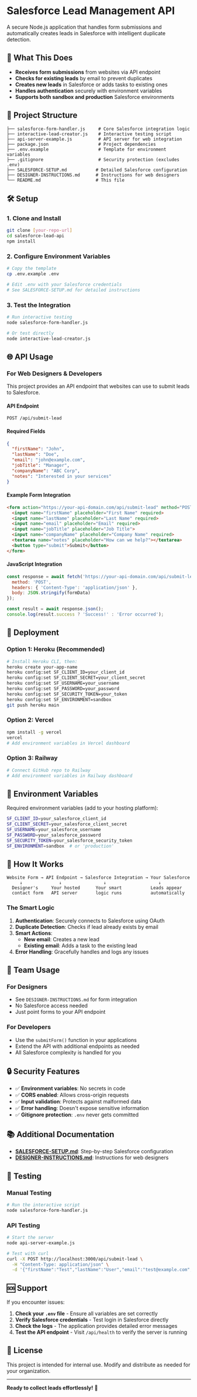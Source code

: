 # Salesforce Lead Management API

A secure Node.js application that handles form submissions and automatically creates leads in Salesforce with intelligent duplicate detection.

## 🚀 What This Does

- **Receives form submissions** from websites via API endpoint
- **Checks for existing leads** by email to prevent duplicates
- **Creates new leads** in Salesforce or adds tasks to existing ones
- **Handles authentication** securely with environment variables
- **Supports both sandbox and production** Salesforce environments

## 📁 Project Structure

```
├── salesforce-form-handler.js     # Core Salesforce integration logic
├── interactive-lead-creator.js    # Interactive testing script
├── api-server-example.js          # API server for web integration
├── package.json                   # Project dependencies
├── .env.example                   # Template for environment variables
├── .gitignore                     # Security protection (excludes .env)
├── SALESFORCE-SETUP.md           # Detailed Salesforce configuration
├── DESIGNER-INSTRUCTIONS.md      # Instructions for web designers
└── README.md                     # This file
```

## 🛠️ Setup

### 1. Clone and Install
```bash
git clone [your-repo-url]
cd salesforce-lead-api
npm install
```

### 2. Configure Environment Variables
```bash
# Copy the template
cp .env.example .env

# Edit .env with your Salesforce credentials
# See SALESFORCE-SETUP.md for detailed instructions
```

### 3. Test the Integration
```bash
# Run interactive testing
node salesforce-form-handler.js

# Or test directly
node interactive-lead-creator.js
```

## 🌐 API Usage

### For Web Designers & Developers

This project provides an API endpoint that websites can use to submit leads to Salesforce.

#### API Endpoint
```
POST /api/submit-lead
```

#### Required Fields
```json
{
  "firstName": "John",
  "lastName": "Doe",
  "email": "john@example.com",
  "jobTitle": "Manager",
  "companyName": "ABC Corp",
  "notes": "Interested in your services"
}
```

#### Example Form Integration
```html
<form action="https://your-api-domain.com/api/submit-lead" method="POST">
  <input name="firstName" placeholder="First Name" required>
  <input name="lastName" placeholder="Last Name" required>
  <input name="email" placeholder="Email" required>
  <input name="jobTitle" placeholder="Job Title">
  <input name="companyName" placeholder="Company Name" required>
  <textarea name="notes" placeholder="How can we help?"></textarea>
  <button type="submit">Submit</button>
</form>
```

#### JavaScript Integration
```javascript
const response = await fetch('https://your-api-domain.com/api/submit-lead', {
  method: 'POST',
  headers: { 'Content-Type': 'application/json' },
  body: JSON.stringify(formData)
});

const result = await response.json();
console.log(result.success ? 'Success!' : 'Error occurred');
```

## 🚀 Deployment

### Option 1: Heroku (Recommended)
```bash
# Install Heroku CLI, then:
heroku create your-app-name
heroku config:set SF_CLIENT_ID=your_client_id
heroku config:set SF_CLIENT_SECRET=your_client_secret
heroku config:set SF_USERNAME=your_username
heroku config:set SF_PASSWORD=your_password
heroku config:set SF_SECURITY_TOKEN=your_token
heroku config:set SF_ENVIRONMENT=sandbox
git push heroku main
```

### Option 2: Vercel
```bash
npm install -g vercel
vercel
# Add environment variables in Vercel dashboard
```

### Option 3: Railway
```bash
# Connect GitHub repo to Railway
# Add environment variables in Railway dashboard
```

## 🔧 Environment Variables

Required environment variables (add to your hosting platform):

```bash
SF_CLIENT_ID=your_salesforce_client_id
SF_CLIENT_SECRET=your_salesforce_client_secret
SF_USERNAME=your_salesforce_username
SF_PASSWORD=your_salesforce_password
SF_SECURITY_TOKEN=your_salesforce_security_token
SF_ENVIRONMENT=sandbox  # or 'production'
```

## 🎯 How It Works

```
Website Form → API Endpoint → Salesforce Integration → Your Salesforce
     ↓              ↓                ↓                    ↓
  Designer's     Your hosted      Your smart           Leads appear
  contact form   API server       logic runs           automatically
```

### The Smart Logic
1. **Authentication**: Securely connects to Salesforce using OAuth
2. **Duplicate Detection**: Checks if lead already exists by email
3. **Smart Actions**:
   - **New email**: Creates a new lead
   - **Existing email**: Adds a task to the existing lead
4. **Error Handling**: Gracefully handles and logs any issues

## 👥 Team Usage

### For Designers
- See `DESIGNER-INSTRUCTIONS.md` for form integration
- No Salesforce access needed
- Just point forms to your API endpoint

### For Developers
- Use the `submitForm()` function in your applications
- Extend the API with additional endpoints as needed
- All Salesforce complexity is handled for you

## 🔒 Security Features

- ✅ **Environment variables**: No secrets in code
- ✅ **CORS enabled**: Allows cross-origin requests
- ✅ **Input validation**: Protects against malformed data
- ✅ **Error handling**: Doesn't expose sensitive information
- ✅ **Gitignore protection**: `.env` never gets committed

## 📚 Additional Documentation

- **[SALESFORCE-SETUP.md](./SALESFORCE-SETUP.md)**: Step-by-step Salesforce configuration
- **[DESIGNER-INSTRUCTIONS.md](./DESIGNER-INSTRUCTIONS.md)**: Instructions for web designers

## 🧪 Testing

### Manual Testing
```bash
# Run the interactive script
node salesforce-form-handler.js
```

### API Testing
```bash
# Start the server
node api-server-example.js

# Test with curl
curl -X POST http://localhost:3000/api/submit-lead \
  -H "Content-Type: application/json" \
  -d '{"firstName":"Test","lastName":"User","email":"test@example.com","companyName":"Test Corp"}'
```

## 🆘 Support

If you encounter issues:

1. **Check your `.env` file** - Ensure all variables are set correctly
2. **Verify Salesforce credentials** - Test login in Salesforce directly
3. **Check the logs** - The application provides detailed error messages
4. **Test the API endpoint** - Visit `/api/health` to verify the server is running

## 📄 License

This project is intended for internal use. Modify and distribute as needed for your organization.

---

**Ready to collect leads effortlessly!** 🎯
